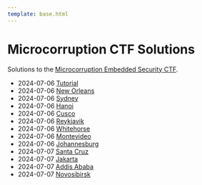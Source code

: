 ```yaml
---
template: base.html
---
```


# Microcorruption CTF Solutions

Solutions to the
[Microcorruption Embedded Security CTF](https://microcorruption.com).

- 2024-07-06 [Tutorial](00-tutorial)
- 2024-07-06 [New Orleans](01-new-orleans)
- 2024-07-06 [Sydney](02-sydney)
- 2024-07-06 [Hanoi](03-hanoi)
- 2024-07-06 [Cusco](04-cusco)
- 2024-07-06 [Reykjavik](05-reykjavik)
- 2024-07-06 [Whitehorse](06-whitehorse)
- 2024-07-06 [Montevideo](07-montevideo)
- 2024-07-06 [Johannesburg](08-johannesburg)
- 2024-07-07 [Santa Cruz](09-santa-cruz)
- 2024-07-07 [Jakarta](10-jakarta)
- 2024-07-07 [Addis Ababa](11-addis-ababa)
- 2024-07-07 [Novosibirsk](12-novosibirsk)

